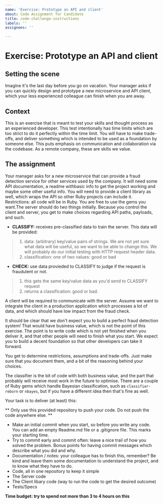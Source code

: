 ```yaml
---
name: 'Exercise: Prototype an API and client'
about: Code Assignment for Candidate
title: code-challenge-instructions
labels: ''
assignees: ''

---
```


# Exercise: Prototype an API and client

## Setting the scene

Imagine it's the last day before you go on vacation. Your manager asks if you can quickly design and prototype a new microservice and API client, which your less experienced colleague can finish when you are away.

## Context

This is an exercise that is meant to test your skills and thought process as an experienced developer. This test intentionally has time limits which are too strict to do it perfectly within the time limit. You will have to make trade-offs, and deliver something which is intended to be used as a foundation by someone else. This puts emphasis on communication and collaboration via the codebase. As a remote company, these are skills we value.

## The assignment

Your manager asks for a new microservice that can provide a fraud detection service for other services used by the company. It will need some API documentation, a readme withbasic info to get the project working and maybe some other useful info. You will need to provide a client library as well, which wraps the API so other Ruby projects can include it. Restrictions: all code will be in Ruby. You are free to use the gems you want.The server should do two things initially. Because you control the client and server, you get to make choices regarding API paths, payloads, and such.

- **CLASSIFY:** receives pre-classified data to train the server. This data will be provided:

> 1. data: (arbitrary) key/value pairs of strings. We are not yet sure what data will be useful, so we want to be able to change this. We will probably do our initial testing with HTTP request header data.
> 2. classification: one of two values: good or bad

- **CHECK:** use data provieded to CLASSIFY to judge if the request is fraudulent or not.

> 1. this gets the same key/value data as you'd send to CLASSIFY request
> 2. returns a classification: good or bad.

A client will be required to communicate with the server. Assume we want to integrate the client in a production application which processes a lot of data, and which should have low impact from the fraud check.

It should be clear that we don't expect you to build a perfect fraud detection system! That would have business value, which is not the point of this exercise. The point is to write code which is not yet finished when you deliver it, and that other people will need to finish what you start. We expect you to build a decent foundation so that other developers can take it forward.

You get to determine restrictions, assumptions and trade-offs. Just make sure that you document them, and a bit of the reasoning behind your choices.

The classifier is the bit of code with both business value, and the part that probably will receive most work in the future to optimise. There are a couple of Ruby gems which handle Bayesian classification, such as `classifier-reborn` or `nbayes`, but if you have a different idea then that's fine as well.

Your task is to deliver (at least) this:

** Only use this provided repository to push your code. Do not push the code anywhere else. **
- Make an initial commit when you start, so before you write any code. You can add an empty Readme.md file or a .gitignore file. This marks your starting time.
- Try to commit early and commit often: leave a nice trail of how you solved the problem. Bonus points for having commit messages which describe what you did and why.
- Documentation / notes: your colleague has to finish this, remember? Be kind and leave them some documentation to understand the project, and to know what they have to do.
- Code, all in one repository to keep it simple
- The Server code
- The Client libary code (way to run the code to get the desired outcome)
- Tests/Specs

**Time budget: try to spend not more than 3 to 4 hours on this**

